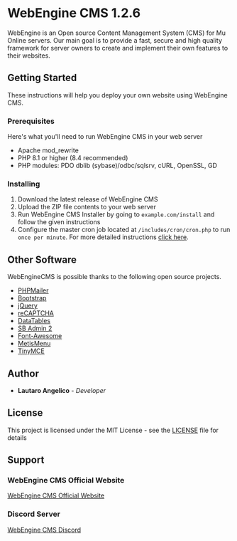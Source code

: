 # WebEngine CMS 1.2.6

WebEngine is an Open source Content Management System (CMS) for Mu Online servers. Our main goal is to provide a fast, secure and high quality framework for server owners to create and implement their own features to their websites.

## Getting Started

These instructions will help you deploy your own website using WebEngine CMS.

### Prerequisites

Here's what you'll need to run WebEngine CMS in your web server

* Apache mod_rewrite
* PHP 8.1 or higher (8.4 recommended)
* PHP modules: PDO dblib (sybase)/odbc/sqlsrv, cURL, OpenSSL, GD

### Installing

1. Download the latest release of WebEngine CMS
2. Upload the ZIP file contents to your web server
3. Run WebEngine CMS Installer by going to `example.com/install` and follow the given instructions
4. Configure the master cron job located at `/includes/cron/cron.php` to run `once per minute`. For more detailed instructions [click here](https://github.com/lautaroangelico/WebEngine/wiki/Setting-up-the-master-cron-job).

## Other Software

WebEngineCMS is possible thanks to the following open source projects.

* [PHPMailer](https://github.com/PHPMailer/PHPMailer/)
* [Bootstrap](https://getbootstrap.com/)
* [jQuery](http://jquery.com/)
* [reCAPTCHA](https://github.com/google/recaptcha)
* [DataTables](https://datatables.net/)
* [SB Admin 2](https://github.com/StartBootstrap/startbootstrap-sb-admin-2)
* [Font-Awesome](https://github.com/FortAwesome/Font-Awesome)
* [MetisMenu](https://github.com/onokumus/metismenu)
* [TinyMCE](https://github.com/tinymce/tinymce)

## Author

* **Lautaro Angelico** - *Developer*

## License

This project is licensed under the MIT License - see the [LICENSE](LICENSE) file for details

## Support

### WebEngine CMS Official Website
[WebEngine CMS Official Website](https://webenginecms.org/)

### Discord Server
[WebEngine CMS Discord](https://webenginecms.org/discord)